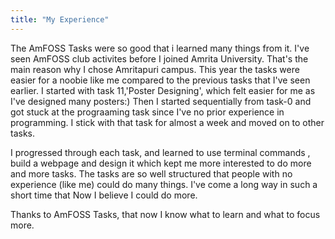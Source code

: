 ```yaml
---
title: "My Experience"
---
```

The AmFOSS Tasks were so good that i learned many things from it. I've seen AmFOSS club activites before I joined Amrita University. That's the main reason why I chose Amritapuri campus. This year the tasks were easier for a noobie like me compared to the previous tasks that I've seen earlier. I started with task 11,'Poster Designing', which felt easier for me as I've designed many posters:) Then I started sequentially from task-0 and got stuck at the prograaming task since I've no prior experience in programming. I stick with that task for almost a week and moved on to other tasks.

I progressed through each task, and learned to use terminal commands , build a webpage and design it which kept me more interested to do more and more tasks. The tasks are so well structured that people with no experience (like me) could do many things. I've come a long way in such a short time that Now I believe I could do more.

Thanks to AmFOSS Tasks, that now I know what to learn and what to focus more.  

